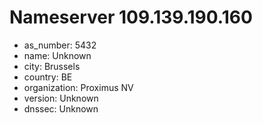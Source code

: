 # Nameserver 109.139.190.160

* as_number: 5432
* name: Unknown
* city: Brussels
* country: BE
* organization: Proximus NV
* version: Unknown
* dnssec: Unknown
